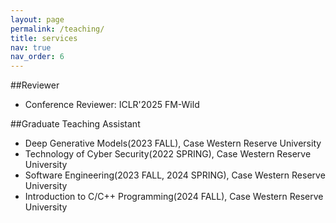 ```yaml
---
layout: page
permalink: /teaching/
title: services
nav: true
nav_order: 6
---
```

##Reviewer
- Conference Reviewer: ICLR'2025 FM-Wild

##Graduate Teaching Assistant
- Deep Generative Models(2023 FALL), Case Western Reserve University
- Technology of Cyber Security(2022 SPRING), Case Western Reserve University
- Software Engineering(2023 FALL, 2024 SPRING), Case Western Reserve University
- Introduction to C/C++ Programming(2024 FALL), Case Western Reserve University
